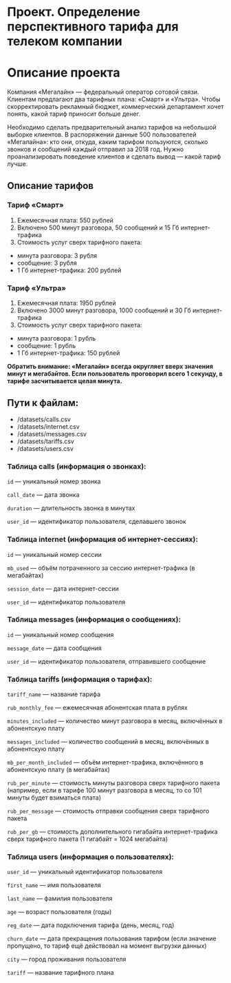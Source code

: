 # Проект. Определение перспективного тарифа для телеком компании

# Описание проекта

Компания «Мегалайн» — федеральный оператор сотовой связи. Клиентам предлагают два тарифных плана: «Смарт» и «Ультра». Чтобы скорректировать рекламный бюджет, коммерческий департамент хочет понять, какой тариф приносит больше денег.

Необходимо сделать предварительный анализ тарифов на небольшой выборке клиентов. В распоряжении данные 500 пользователей «Мегалайна»: кто они, откуда, каким тарифом пользуются, сколько звонков и сообщений каждый отправил за 2018 год. Нужно проанализировать поведение клиентов и сделать вывод — какой тариф лучше.

## Описание тарифов

### Тариф «Смарт»

1. Ежемесячная плата: 550 рублей
2. Включено 500 минут разговора, 50 сообщений и 15 Гб интернет-трафика
3. Стоимость услуг сверх тарифного пакета:
  - минута разговора: 3 рубля
  - сообщение: 3 рубля
  - 1 Гб интернет-трафика: 200 рублей
  
### Тариф «Ультра»

1. Ежемесячная плата: 1950 рублей
2. Включено 3000 минут разговора, 1000 сообщений и 30 Гб интернет-трафика
3. Стоимость услуг сверх тарифного пакета:
  - минута разговора: 1 рубль
  - сообщение: 1 рубль
  - 1 Гб интернет-трафика: 150 рублей

**Обратить внимание: «Мегалайн» всегда округляет вверх значения минут и мегабайтов. Если пользователь проговорил всего 1 секунду, в тарифе засчитывается целая минута.**

## Пути к файлам:

  - /datasets/calls.csv
  - /datasets/internet.csv
  - /datasets/messages.csv
  - /datasets/tariffs.csv
  - /datasets/users.csv

### Таблица calls (информация о звонках):

`id` — уникальный номер звонка

`call_date` — дата звонка

`duration` — длительность звонка в минутах

`user_id` — идентификатор пользователя, сделавшего звонок

### Таблица internet (информация об интернет-сессиях):

`id` — уникальный номер сессии

`mb_used` — объём потраченного за сессию интернет-трафика (в мегабайтах)

`session_date` — дата интернет-сессии

`user_id` — идентификатор пользователя

### Таблица messages (информация о сообщениях):

`id` — уникальный номер сообщения

`message_date` — дата сообщения

`user_id` — идентификатор пользователя, отправившего сообщение

### Таблица tariffs (информация о тарифах):

`tariff_name` — название тарифа

`rub_monthly_fee` — ежемесячная абонентская плата в рублях

`minutes_included` — количество минут разговора в месяц, включённых в абонентскую плату

`messages_included` — количество сообщений в месяц, включённых в абонентскую плату

`mb_per_month_included` — объём интернет-трафика, включённого в абонентскую плату (в мегабайтах)

`rub_per_minute` — стоимость минуты разговора сверх тарифного пакета (например, если в тарифе 100 минут разговора в месяц, то со 101 минуты будет взиматься плата)

`rub_per_message` — стоимость отправки сообщения сверх тарифного пакета

`rub_per_gb` — стоимость дополнительного гигабайта интернет-трафика сверх тарифного пакета (1 гигабайт = 1024 мегабайта)

### Таблица users (информация о пользователях):

`user_id` — уникальный идентификатор пользователя

`first_name` — имя пользователя

`last_name` — фамилия пользователя

`age` — возраст пользователя (годы)

`reg_date` — дата подключения тарифа (день, месяц, год)

`churn_date` — дата прекращения пользования тарифом (если значение пропущено, то тариф ещё действовал на момент выгрузки данных)

`city` — город проживания пользователя

`tariff` — название тарифного плана

